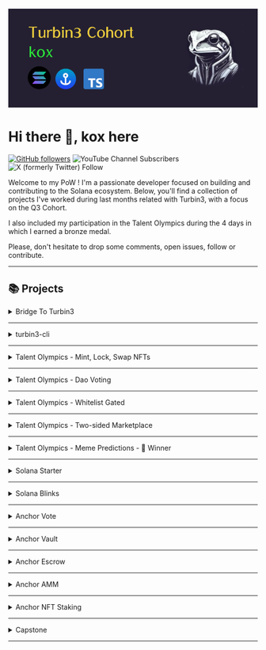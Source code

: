 ![Turbin3-Cohort-PoW](https://github.com/solana-turbin3/Q3T_Sol_kox/blob/e824e102c50ef114c7f901815c50824e0dd61579/turbin3_banner.png?raw=true)


# Hi there 👋, kox here 
[![GitHub followers](https://img.shields.io/github/followers/kox.svg?style=social&label=Follow)](https://github.com/kox?tab=followers)  ![YouTube Channel Subscribers](https://img.shields.io/youtube/channel/subscribers/UCaOQstxSGKT-W1xYa9PuVKQ)
 ![X (formerly Twitter) Follow](https://img.shields.io/twitter/follow/enekoox)
<br/>


Welcome to my PoW ! I'm a passionate developer focused on building and  contributing to the Solana ecosystem. Below, you'll find a collection of projects I've worked during last months related with Turbin3, with a focus on the Q3 Cohort.

I also included my participation in the Talent Olympics during the 4 days in which I earned a bronze medal.

Please, don't hesitate to drop some comments, open issues, follow or contribute.

---
##  📚 Projects


<details>
<summary>Bridge To Turbin3</summary>


[comment]: <> (Describe)
### Introduction

The "Bridge to Turbin3" course was designed to facilitate a starting point for learning how to use Solana and interact with programs

Key Features

* Creation Keypairs
* Airdroping
* Transfer SOL
* Enroll to Turbin3

Technologies Used

* Solana
* Typescript


[comment]: <> (Extend Catistics)

<br />
</details>

---


<details>
<summary>turbin3-cli</summary>

[comment]: <> (Describe)
### Introduction

Quite similar to "Bridge to Turbin3" but using Rust instead.

Key Features

* CLI integration
* Creation Keypairs
* Airdroping
* Transfer SOL
* Enroll to Turbin3

Technologies Used

* Solana
* Rust


[comment]: <> (Extend Catistics)

<br />
</details>

---


<details>
<summary>Talent Olympics - Mint, Lock, Swap NFTs</summary>

<br />

[comment]: <> (Describe)
### Introduction

TBD

[comment]: <> (Extend Catistics)
</details>

---

<details>
<summary>Talent Olympics - Dao Voting</summary>

<br />

[comment]: <> (Describe)
### Introduction

TBD

[comment]: <> (Extend Catistics)
</details>

---

<details>
<summary>Talent Olympics - Whitelist Gated</summary>

<br />

[comment]: <> (Describe)
### Introduction

TBD

[comment]: <> (Extend Catistics)
</details>

---

<details>
<summary>Talent Olympics - Two-sided Marketplace</summary>

<br />

[comment]: <> (Describe)
### Introduction

TBD

[comment]: <> (Extend Catistics)
</details>

---

<details>
<summary>Talent Olympics - Meme Predictions - 🥉 Winner </summary>

<br />

[comment]: <> (Describe)
### Introduction

TBD

[comment]: <> (Extend Catistics)
</details>

---

<details>
<summary>Solana Starter</summary>

<br />

[comment]: <> (Describe)
### Introduction

TBD

[comment]: <> (Extend Catistics)
</details>

---

<details>
<summary>Solana Blinks</summary>

<br />

[comment]: <> (Describe)
### Introduction

TBD

[comment]: <> (Extend Catistics)
</details>

---

<details>
<summary>Anchor Vote</summary>

<br />

[comment]: <> (Describe)
### Introduction

TBD

[comment]: <> (Extend Catistics)
</details>

---

<details>
<summary>Anchor Vault</summary>

<br />

[comment]: <> (Describe)
### Introduction

TBD

[comment]: <> (Extend Catistics)
</details>

---

<details>
<summary>Anchor Escrow</summary>

<br />

[comment]: <> (Describe)
### Introduction

TBD

[comment]: <> (Extend Catistics)
</details>

---

<details>
<summary>Anchor AMM</summary>

<br />

[comment]: <> (Describe)
### Introduction

TBD

[comment]: <> (Extend Catistics)
</details>

---

<details>
<summary>Anchor NFT Staking</summary>

<br />

[comment]: <> (Describe)
### Introduction

TBD

[comment]: <> (Extend Catistics)
</details>

---

<details>
<summary>Capstone</summary>

<br />

[comment]: <> (Describe)
### Introduction

My capstone project aims to create a platform that allows users to deploy customizable vaults on Solana. The platform is designed to start with simple vault structures that can be tailored to meet various needs and strategies.

### Goal

The primary objective is to offer a flexible platform for building and managing vaults, while also providing tools for options, analytics, and strategy development. 

The platform will integrate  Solana Blinks for facilitating the customer acquisition. 

### Technology Stack

* Blockchain: Solana
* Smart Contracts: Anchor
* Customer Acquisition: Solana Blinks
* Frontend: React
* Backend: Fastify

The roadmap is pretty extensive so I hope to keep it simple and see where it takes me.

## User Stories

## A) Solana Program


### **Vault Creation and Management**

1. **Vault Creation**
    
    - As a **vault creator**, I want to create a new tokenize vault, so that I can manage shared assets securely.
    - **Acceptance Criteria:**
        - The vault can be created with a unique identifier.
        - The vault creator is automatically assigned as the initial owner.
    
1. **Shared Funding Setup**
    
    - As a **vault creator**, I want to enable shared funding for my vault, so that multiple users can contribute to the vault.
    - **Acceptance Criteria:**
        - The vault creator can specify the shared funding option during vault creation.
        - Multiple vault users can deposit assets into the vault.
        - The vault tracks individual contributions.
    
1. **kTokens or NFTs for Shared Weight**
    
    - As a **vault creator**, I want to issue kTokens or NFTs to contributors, so that their share in the vault is tracked accurately.
    - **Acceptance Criteria:**
        - Contributors receive kTokens or NFTs proportional to their contribution.
        - The kTokens or NFTs represent the contributor's share and can be transferred.

1. **Whitelist Management**
    
    - As a **vault creator**, I want to manage a whitelist of users, so that only authorized users can interact with the vault.
    - **Acceptance Criteria:**
        - The vault creator can add or remove users from the whitelist.
        - Only whitelisted users can deposit, withdraw, or interact with the vault.
        
1. **Lock Vault Functionality**
    
    - As a **vault creator**, I want to lock the vault, so that no further deposits or withdrawals can be made.
    - **Acceptance Criteria:**
        - The vault creator can lock and unlock the vault.
        - Once locked, no deposits or withdrawals are allowed until it is unlocked.

1. **Contribution Interval of Time **
    
    - As a **vault creator**, I want to be able to set an open and close timestamp to restrict users, so that no further deposits or withdrawals can be made before or after the interval.
    - **Acceptance Criteria:**
        - The vault creator can add an opening and closing timestamp for deposits.
        - Once out of the interval, no deposits are allowed.

### **Basic Vault Usage. Deposits and Withdrawals**

7. **Deposit Assets**
    
    - As a **vault user**, I want to deposit assets into the vault, so that I can contribute to the shared pool.
    - **Acceptance Criteria:**
        - Vault users can deposit supported tokens or NFTs into the vault.
        - Depositors receive kTokens or NFTs representing their contribution.
        
1. **Withdraw Assets**
    
    - As a **vault user**, I want to withdraw my share of assets from the vault, so that I can access my contributed funds.
    - **Acceptance Criteria:**
        - Vault users can withdraw assets proportional to their kTokens or NFTs.
        - The withdrawal amount is correctly calculated based on the user's share.

1. **Partial Withdrawals**
    
    - As a **vault user**, I want to make partial withdrawals from the vault, so that I can access some of my funds while leaving the rest in the vault.
    - **Acceptance Criteria:**
        - Vault users can specify the amount to withdraw.
        - The corresponding kTokens or NFTs are burned or adjusted based on the withdrawal amount.
        
1. **View Deposit and Withdrawal History**
    
    - As a **vault user**, I want to view my deposit and withdrawal history, so that I can track my interactions with the vault.
    - **Acceptance Criteria:**
        - Vault users can view a list of all their deposit and withdrawal transactions.
        - Each transaction includes details such as date, amount, and type of asset.
        - This data should be saved in a off-chain database

1. **Automated Distribution of Returns**
    
    - As a **vault creator**, I want to automate the distribution of returns or profits to users based on their share, so that all contributors are fairly compensated.
    - **Acceptance Criteria:**
	    - The returns or profits should be calculated automatically based on the share represented.
        - Vault users should get updated periodically their portion of returns without manual intervention.

1. **Include the minimum and maximum amount per transfer**
    
    - As a **vault user**, I want to avoid deposits or withdraws smaller or higher than some amounts, so it doesn't impact the vault in a negative way.
    - **Acceptance Criteria:**
        - Vault creators can include a min and max per transfer in the vault configuration.
        - Every deposit or withdraw has to check if exceed the limit.
        - A clear message to the user should be notified.

### **Advanced Vault Features**

13. **Vault Maturity Date**
    
    - As a **vault creator**, I want to set a maturity date for the vault, so that the assets can only be withdrawn after a certain period.
    - **Acceptance Criteria:**
        - The vault creator can set a maturity date during creation.
        - Withdrawals are restricted until the maturity date is reached.
    
1. **Early Withdrawal Penalty**
    
    - As a **vault creator**, I want to implement an early withdrawal penalty, so that users are discouraged from withdrawing before the maturity date.
    - **Acceptance Criteria:**
        - The vault applies a penalty fee to withdrawals made before the maturity date.
        - The penalty fee is configurable by the vault creator.
        
1. **Vault Performance Metrics**
    
    - As a **vault user**, I want to view performance metrics of the vault, so that I can assess the growth and returns on my contribution.
    - **Acceptance Criteria:**
        - Vault users can access metrics such as total assets, return on investment (ROI), and historical performance.
        - The metrics are updated in real-time based on vault activities.
        
1. **Transfer kTokens or NFTs**
    
    - As a **vault user**, I want to transfer my kTokens or NFTs to another user, so that I can transfer my share of the vault.
    - **Acceptance Criteria:**
        - Vault users can transfer their kTokens or NFTs to any other user.
        - The recipient inherits the share of the vault represented by the transferred tokens.
        
1. **Convert kTokens to Underlying Assets**
    
    - As a **vault user**, I want to convert my kTokens back to the underlying assets, so that I can exit the vault.
    - **Acceptance Criteria:**
        - Vault users can redeem their kTokens for the corresponding amount of assets.
        - The vault's total supply is updated accordingly after conversion.
        - The tokens or NFT could be burn or sent to shared vault.
        

### **User Roles and Permissions**

18. **Assign Multiple Vault Administrators**
    
    - As a **vault creator**, I want to assign multiple administrators to the vault, so that they can help manage the vault.
    - **Acceptance Criteria:**
        - The vault creator can assign and revoke administrative roles to other users.
        - Administrators have the same permissions as the vault creator, excluding the ability to delete the vault.
        - A multi-sign mechanism should get implemented for security reasons.
     
1. **Restrict Withdrawals to Whitelisted Addresses**
    
    - As a **vault creator**, I want to restrict withdrawals to specific whitelisted addresses, so that I can control where assets are sent.
    - **Acceptance Criteria:**
        - The vault creator can specify a list of addresses that are allowed to receive withdrawals.
        - Withdrawals can only be made to whitelisted addresses.
        
1. **Lock Vault After a Certain Number of Transactions**
    
    - As a **vault creator**, I want to automatically lock the vault after a certain number of transactions, so that I can limit vault activity.
    - **Acceptance Criteria:**
        - The vault locks automatically after a predefined number of transactions.
        - Further deposits or withdrawals are blocked until the vault is unlocked.
    - 
1. **Transfer Vault Ownership**
    
    - As a **vault creator**, I want to transfer ownership of the vault to another user, so that they can take over the management of the vault.
    - **Acceptance Criteria:**
        - The vault creator can transfer ownership to any other user.
        - The new owner inherits all rights and permissions of the vault creator.
        -
1. **Delete Vault**
    
    - As a **vault creator**, I want to delete a vault, so that I can remove it from the platform if it is no longer needed.
    - **Acceptance Criteria:**
        - The vault creator can delete the vault only if all assets have been withdrawn.
        - Deleting the vault removes all associated data and transactions from the platform.

## B) Platform 

### Administration

1. **Set Platform Fee**

    - As a platform admin user, I want to set a platform fee for all vault transactions, so that the platform can generate revenue.
    - **Acceptance Criteria:**
        - The platform user can define a fee percentage to be applied to all vault transactions.
        - The fee is automatically deducted from each transaction.

1. **Manage Platform Settings**
    - As a platform user, I want to manage basic platform settings, so that I can configure the overall platform behavior.
    - **Acceptance Criteria:**
        - The platform user can configure global settings such as maximum vault creation limits, supported token types, and access permissions.
        - Changes to settings are applied globally and immediately.

1. **View Platform Metrics** 
    - As a platform user, I want to view key metrics such as total vaults created, total platform fees collected, and active users, so that I can monitor the platform's performance.
    - **Acceptance Criteria:**
        - The platform displays real-time metrics, including the number of vaults, total transactions, and fees collected.
        - Metrics can be filtered by date and user activity.

### Vault Creation

4. **Create a Vault**
    - As a vault creator user, I want to create a new vault on the platform, so that I can manage shared assets.
    - **Acceptance Criteria:**
        - The vault creator can create a vault with basic options like vault name and initial deposit.
        - The vault is created successfully and listed under the vault creator's account.

1. **Set Vault Parameters**
    - As a vault creator user, I want to set vault parameters like whitelisted users and shared funding options, so that I can control who interacts with the vault.
    - **Acceptance Criteria:**
        - The vault creator can whitelist specific users and enable or disable shared funding.
        - Parameters can be modified at any time with immediate effect.

1. **View Vault Details**
        As a vault creator user, I want to view detailed information about my vault, so that I can monitor its status and activity.
        Acceptance Criteria:
            The vault creator can access a dashboard showing vault balances, user contributions, and transaction history.
            All information is presented in a clean and organized manner.

1. **Delete Vault**
        As a vault creator user, I want to delete a vault if it is no longer needed, so that I can manage my vaults efficiently.
    - **Acceptance Criteria:**
            The vault creator can delete a vault, but only if all assets have been withdrawn.
            Deleting the vault removes it from the platform, along with its data.

### Vault User 

8. **Deposit into Vault**
    - As a vault user, I want to deposit tokens into a vault, so that I can contribute to shared assets.
    - **Acceptance Criteria:**
        - The vault user can deposit supported tokens into any vault they have access to.
        - Deposits are tracked and reflected in the user's share of the vault.

1. **Withdraw from Vault**
    - As a vault user, I want to withdraw tokens from a vault, so that I can access my share of the assets.
    - **Acceptance Criteria:**
        -  The vault user can withdraw tokens proportional to their contribution.
        -  The user's vault balance is updated after the withdrawal.

1. **View Vault Participation**
    - As a vault user, I want to view my participation in various vaults, so that I can track my contributions and returns.
    - **Acceptance Criteria:**
        - The vault user can see a list of vaults they are involved in, along with their contributions and current balances.
        - The information is updated in real-time and presented clearly.

1. **Transfer kTokens or NFTs**
    - As a vault user, I want to transfer my kTokens or NFTs to another user, so that I can transfer my vault share.
    - **Acceptance Criteria:**
        - The vault user can transfer kTokens or NFTs representing their share to any other user.
        - The recipient inherits the vault share associated with the transferred tokens.

1. **Redeem kTokens for Assets**
    - As a vault user, I want to redeem my kTokens for the underlying assets in the vault, so that I can exit the vault.
    - **Acceptance Criteria:**
        - The vault user can redeem their kTokens for an equivalent amount of the vault's assets.
        - The vault's total supply is updated after redemption.

1. **View Transaction History**
    - As a vault user, I want to view my transaction history within a vault, so that I can keep track of my deposits and withdrawals.
    - **Acceptance Criteria:**
        - The vault user can access a detailed transaction history, including dates, amounts, and types of transactions.
        - The history is filterable by date and transaction type.





[comment]: <> (Extend Catistics)
</details>

---

